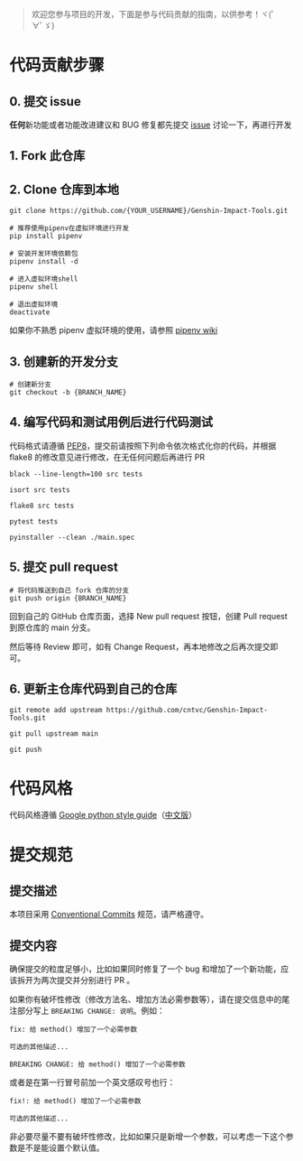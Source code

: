 > 欢迎您参与项目的开发，下面是参与代码贡献的指南，以供参考！ヾ(ﾟ∀ﾟゞ)

# 代码贡献步骤

## 0. 提交 issue
**任何**新功能或者功能改进建议和 BUG 修复都先提交 [issue][issues] 讨论一下，再进行开发

## 1. Fork 此仓库

## 2. Clone 仓库到本地
```shell
git clone https://github.com/{YOUR_USERNAME}/Genshin-Impact-Tools.git

# 推荐使用pipenv在虚拟环境进行开发
pip install pipenv

# 安装开发环境依赖包
pipenv install -d 

# 进入虚拟环境shell
pipenv shell

# 退出虚拟环境
deactivate
```

如果你不熟悉 pipenv 虚拟环境的使用，请参照 [pipenv wiki][pipenv]

## 3. 创建新的开发分支

```shell
# 创建新分支
git checkout -b {BRANCH_NAME}
```

## 4. 编写代码和测试用例后进行代码测试

代码格式请遵循 [PEP8][pep-8]，提交前请按照下列命令依次格式化你的代码，并根据 flake8 的修改意见进行修改，在无任何问题后再进行 PR

```shell
black --line-length=100 src tests

isort src tests

flake8 src tests

pytest tests

pyinstaller --clean ./main.spec
```

## 5. 提交 pull request

```shell
# 将代码推送到自己 fork 仓库的分支
git push origin {BRANCH_NAME}
```

回到自己的 GitHub 仓库页面，选择 New pull request 按钮，创建 Pull request 到原仓库的 main 分支。

然后等待 Review 即可，如有 Change Request，再本地修改之后再次提交即可。

## 6. 更新主仓库代码到自己的仓库

```shell
git remote add upstream https://github.com/cntvc/Genshin-Impact-Tools.git

git pull upstream main

git push
```


# 代码风格

代码风格遵循 [Google python style guide][google-style-guide]（[中文版][google-style-guide-cn]）


# 提交规范

## 提交描述

本项目采用 [Conventional Commits](https://www.conventionalcommits.org/zh-hans/v1.0.0/) 规范，请严格遵守。

## 提交内容

确保提交的粒度足够小，比如如果同时修复了一个 bug 和增加了一个新功能，应该拆开为两次提交并分别进行 PR 。

如果你有破坏性修改（修改方法名、增加方法必需参数等），请在提交信息中的尾注部分写上 `BREAKING CHANGE: 说明`。例如：

```
fix: 给 method() 增加了一个必需参数

可选的其他描述...

BREAKING CHANGE: 给 method() 增加了一个必需参数
```

或者是在第一行冒号前加一个英文感叹号也行：

```
fix!: 给 method() 增加了一个必需参数

可选的其他描述...
```

非必要尽量不要有破坏性修改，比如如果只是新增一个参数，可以考虑一下这个参数是不是能设置个默认值。

[issues]: https://github.com/cntvc/Genshin-Impact-Tools/issues
[pipenv]: https://pipenv.pypa.io/en/latest/
[google-style-guide]: https://google.github.io/styleguide/pyguide.html
[google-style-guide-cn]: https://google-styleguide.readthedocs.io/zh_CN/latest/google-python-styleguide/contents.html
[pep-8]: https://peps.python.org/pep-0008/
